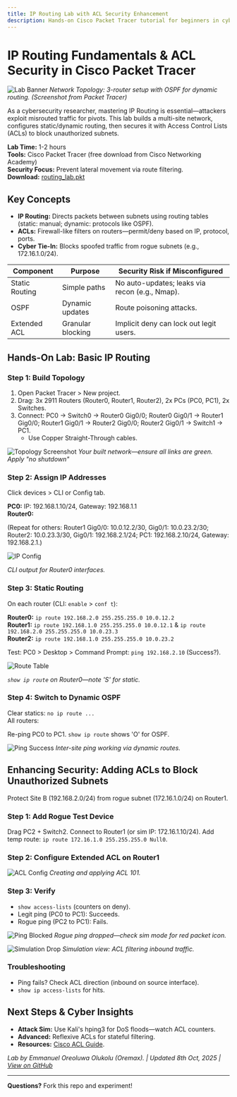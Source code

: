 ```yaml
---
title: IP Routing Lab with ACL Security Enhancement
description: Hands-on Cisco Packet Tracer tutorial for beginners in cybersecurity networking.
---
```


# IP Routing Fundamentals & ACL Security in Cisco Packet Tracer

![Lab Banner](images/topology.png)
*Network Topology: 3-router setup with OSPF for dynamic routing. (Screenshot from Packet Tracer)*

As a cybersecurity researcher, mastering IP Routing is essential—attackers exploit misrouted traffic for pivots. This lab builds a multi-site network, configures static/dynamic routing, then secures it with Access Control Lists (ACLs) to block unauthorized subnets. 

**Lab Time:** 1-2 hours  
**Tools:** Cisco Packet Tracer (free download from Cisco Networking Academy)  
**Security Focus:** Prevent lateral movement via route filtering.  
**Download:** [routing_lab.pkt](labs/routing_lab.pkt)

## Key Concepts
- **IP Routing:** Directs packets between subnets using routing tables (static: manual; dynamic: protocols like OSPF).
- **ACLs:** Firewall-like filters on routers—permit/deny based on IP, protocol, ports.
- **Cyber Tie-In:** Blocks spoofed traffic from rogue subnets (e.g., 172.16.1.0/24).

| Component | Purpose | Security Risk if Misconfigured |
|-----------|---------|--------------------------------|
| Static Routing | Simple paths | No auto-updates; leaks via recon (e.g., Nmap). |
| OSPF | Dynamic updates | Route poisoning attacks. |
| Extended ACL | Granular blocking | Implicit deny can lock out legit users. |

## Hands-On Lab: Basic IP Routing

### Step 1: Build Topology
1. Open Packet Tracer > New project.
2. Drag: 3x 2911 Routers (Router0, Router1, Router2), 2x PCs (PC0, PC1), 2x Switches.
3. Connect: PC0 → Switch0 → Router0 Gig0/0; Router0 Gig0/1 → Router1 Gig0/0; Router1 Gig0/1 → Router2 Gig0/0; Router2 Gig0/1 → Switch1 → PC1.
   - Use Copper Straight-Through cables.

![Topology Screenshot](images/topology.png)
*Your built network—ensure all links are green. Apply "no shutdown"*

### Step 2: Assign IP Addresses
Click devices > CLI or Config tab.

**PC0:** IP: 192.168.1.10/24, Gateway: 192.168.1.1  
**Router0:**  



(Repeat for others: Router1 Gig0/0: 10.0.12.2/30, Gig0/1: 10.0.23.2/30; Router2: 10.0.23.3/30, Gig0/1: 192.168.2.1/24; PC1: 192.168.2.10/24, Gateway: 192.168.2.1.)

![IP Config](images/ip-config.png)

*CLI output for Router0 interfaces.*

### Step 3: Static Routing
On each router (CLI: `enable` > `conf t`):

**Router0:** `ip route 192.168.2.0 255.255.255.0 10.0.12.2`  
**Router1:** `ip route 192.168.1.0 255.255.255.0 10.0.12.1` & `ip route 192.168.2.0 255.255.255.0 10.0.23.3`  
**Router2:** `ip route 192.168.1.0 255.255.255.0 10.0.23.2`  

Test: PC0 > Desktop > Command Prompt: `ping 192.168.2.10` (Success?).

![Route Table](images/route-table.png)

*`show ip route` on Router0—note 'S' for static.*

### Step 4: Switch to Dynamic OSPF
Clear statics: `no ip route ...`  
All routers:  



Re-ping PC0 to PC1. `show ip route` shows 'O' for OSPF.

![Ping Success](images/ping-success.png)
*Inter-site ping working via dynamic routes.*

## Enhancing Security: Adding ACLs to Block Unauthorized Subnets

Protect Site B (192.168.2.0/24) from rogue subnet (172.16.1.0/24) on Router1.

### Step 1: Add Rogue Test Device
Drag PC2 + Switch2. Connect to Router1 (or sim IP: 172.16.1.10/24). Add temp route: `ip route 172.16.1.0 255.255.255.0 Null0`.

### Step 2: Configure Extended ACL on Router1


![ACL Config](images/acl-config.png)
*Creating and applying ACL 101.*

### Step 3: Verify
- `show access-lists` (counters on deny).  
- Legit ping (PC0 to PC1): Succeeds.  
- Rogue ping (PC2 to PC1): Fails.

![Ping Blocked](images/ping-blocked.png)
*Rogue ping dropped—check sim mode for red packet icon.*

![Simulation Drop](images/sim-drop.png)
*Simulation view: ACL filtering inbound traffic.*

### Troubleshooting
- Ping fails? Check ACL direction (inbound on source interface).  
- `show ip access-lists` for hits.

## Next Steps & Cyber Insights
- **Attack Sim:** Use Kali's hping3 for DoS floods—watch ACL counters.  
- **Advanced:** Reflexive ACLs for stateful filtering.  
- **Resources:** [Cisco ACL Guide](https://www.cisco.com/c/en/us/support/docs/ip/access-lists/13608-21.html).  

*Lab by Emmanuel Oreoluwa Olukolu (Oremax). | Updated 8th Oct, 2025 | [View on GitHub](https://github.com/0remax/cyber-labs)*

---

**Questions?** Fork this repo and experiment!
